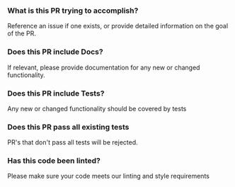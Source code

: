 ### What is this PR trying to accomplish?

Reference an issue if one exists, or provide detailed information on the goal of the PR.

### Does this PR include Docs?

If relevant, please provide documentation for any new or changed functionality.

### Does this PR include Tests?

Any new or changed functionality should be covered by tests

### Does this PR pass all existing tests

PR's that don't pass all tests will be rejected.

### Has this code been linted?

Please make sure your code meets our linting and style requirements
